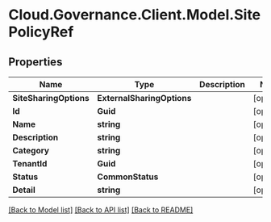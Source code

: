 # Cloud.Governance.Client.Model.SitePolicyRef
## Properties

Name | Type | Description | Notes
------------ | ------------- | ------------- | -------------
**SiteSharingOptions** | **ExternalSharingOptions** |  | [optional] 
**Id** | **Guid** |  | [optional] 
**Name** | **string** |  | [optional] 
**Description** | **string** |  | [optional] 
**Category** | **string** |  | [optional] 
**TenantId** | **Guid** |  | [optional] 
**Status** | **CommonStatus** |  | [optional] 
**Detail** | **string** |  | [optional] 

[[Back to Model list]](../README.md#documentation-for-models) [[Back to API list]](../README.md#documentation-for-api-endpoints) [[Back to README]](../README.md)

